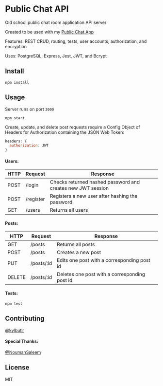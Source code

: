 # Public Chat API

Old school public chat room application API server

Created to be used with my [Public Chat App](https://github.com/kylbutlr/public-chat-app)

Features: REST CRUD, routing, tests, user accounts, authorization, and encryption

Uses: PostgreSQL, Express, Jest, JWT, and Bcrypt



## Install

```shell
npm install
```

## Usage

Server runs on port `3000`

```shell
npm start
```

Create, update, and delete post requests require a Config Object of Headers for Authorization containing the JSON Web Token:

```js
headers: {
  authorization: JWT
}
```

#### Users:

| HTTP | Request   | Response                                                    |
| ---- | --------- | ----------------------------------------------------------- |
| POST | /login    | Checks returned hashed password and creates new JWT session |
| POST | /register | Registers a new user after hashing the password             |
| GET  | /users    | Returns all users                                           |

#### Posts:

| HTTP   | Request    | Response                                      |
| ------ | ---------- | --------------------------------------------- |
| GET    | /posts     | Returns all posts                             |
| POST   | /posts     | Creates a new post                            |
| PUT    | /posts/:id | Edits one post with a corresponding post id   |
| DELETE | /posts/:id | Deletes one post with a corresponding post id |

#### Tests:

```shell
npm test
```

## Contributing

[@kylbutlr](https://github.com/kylbutlr)

#### Special Thanks: 

[@NoumanSaleem](https://github.com/NoumanSaleem)

## License

MIT
